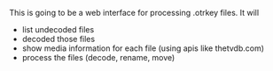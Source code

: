 This is going to be a web interface for processing .otrkey files.
It will
- list undecoded files
- decoded those files
- show media information for each file (using apis like thetvdb.com)
- process the files (decode, rename, move)